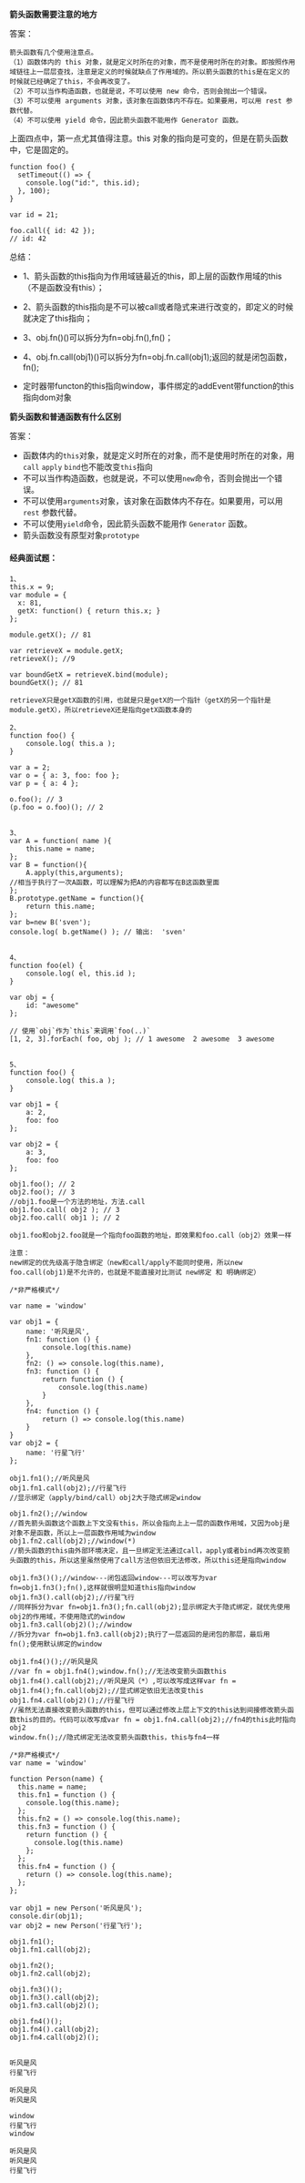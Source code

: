 **箭头函数需要注意的地方**

答案：

```
箭头函数有几个使用注意点。
（1）函数体内的 this 对象，就是定义时所在的对象，而不是使用时所在的对象。即按照作用域链往上一层层查找，注意是定义的时候就缺点了作用域的。所以箭头函数的this是在定义的时候就已经确定了this，不会再改变了。
（2）不可以当作构造函数，也就是说，不可以使用 new 命令，否则会抛出一个错误。
（3）不可以使用 arguments 对象，该对象在函数体内不存在。如果要用，可以用 rest 参数代替。
（4）不可以使用 yield 命令，因此箭头函数不能用作 Generator 函数。
```

上面四点中，第一点尤其值得注意。this 对象的指向是可变的，但是在箭头函数中，它是固定的。

```
function foo() {
  setTimeout(() => {
    console.log("id:", this.id);
  }, 100);
}

var id = 21;

foo.call({ id: 42 });
// id: 42
```

总结：

+ 1、箭头函数的this指向为作用域链最近的this，即上层的函数作用域的this（不是函数没有this）；

+ 2、箭头函数的this指向是不可以被call或者隐式来进行改变的，即定义的时候就决定了this指向；

+ 3、obj.fn()()可以拆分为fn=obj.fn(),fn()；

+ 4、obj.fn.call(obj1)()可以拆分为fn=obj.fn.call(obj1);返回的就是闭包函数，fn();

+ 定时器带functon的this指向window，事件绑定的addEvent带function的this指向dom对象



**箭头函数和普通函数有什么区别**

答案：

- 函数体内的`this`对象，就是定义时所在的对象，而不是使用时所在的对象，用`call` `apply` `bind`也不能改变`this`指向
- 不可以当作构造函数，也就是说，不可以使用`new`命令，否则会抛出一个错误。
- 不可以使用`arguments`对象，该对象在函数体内不存在。如果要用，可以用 `rest` 参数代替。
- 不可以使用`yield`命令，因此箭头函数不能用作 `Generator` 函数。
- 箭头函数没有原型对象`prototype`







#### 经典面试题：

```
1、
this.x = 9;  
var module = {
  x: 81,
  getX: function() { return this.x; }
};

module.getX(); // 81

var retrieveX = module.getX;
retrieveX(); //9 

var boundGetX = retrieveX.bind(module);
boundGetX(); // 81

retrieveX只是getX函数的引用，也就是只是getX的一个指针（getX的另一个指针是module.getX），所以retrieveX还是指向getX函数本身的

2、
function foo() {
    console.log( this.a );
}

var a = 2;
var o = { a: 3, foo: foo };
var p = { a: 4 };

o.foo(); // 3
(p.foo = o.foo)(); // 2


3、
var A = function( name ){ 
    this.name = name;
};
var B = function(){ 
    A.apply(this,arguments);
//相当于执行了一次A函数，可以理解为把A的内容都写在B这函数里面
};
B.prototype.getName = function(){ 
    return this.name;
};
var b=new B('sven');
console.log( b.getName() ); // 输出:  'sven'


4、
function foo(el) {
    console.log( el, this.id );
}

var obj = {
    id: "awesome"
};

// 使用`obj`作为`this`来调用`foo(..)`
[1, 2, 3].forEach( foo, obj ); // 1 awesome  2 awesome  3 awesome


5、
function foo() {
    console.log( this.a );
}

var obj1 = {
    a: 2,
    foo: foo
};

var obj2 = {
    a: 3,
    foo: foo
};

obj1.foo(); // 2
obj2.foo(); // 3
//obj1.foo是一个方法的地址，方法.call
obj1.foo.call( obj2 ); // 3
obj2.foo.call( obj1 ); // 2

obj1.foo和obj2.foo就是一个指向foo函数的地址，即效果和foo.call（obj2）效果一样

注意：
new绑定的优先级高于隐含绑定（new和call/apply不能同时使用，所以new foo.call(obj1)是不允许的，也就是不能直接对比测试 new绑定 和 明确绑定）
```







```
/*非严格模式*/

var name = 'window'

var obj1 = {
    name: '听风是风',
    fn1: function () {
        console.log(this.name)
    },
    fn2: () => console.log(this.name),
    fn3: function () {
        return function () {
            console.log(this.name)
        }
    },
    fn4: function () {
        return () => console.log(this.name)
    }
}
var obj2 = {
    name: '行星飞行'
};

obj1.fn1();//听风是风
obj1.fn1.call(obj2);//行星飞行
//显示绑定（apply/bind/call）obj2大于隐式绑定window

obj1.fn2();//window
//首先箭头函数这个函数上下文没有this，所以会指向上上一层的函数作用域，又因为obj是对象不是函数，所以上一层函数作用域为window
obj1.fn2.call(obj2);//window(*)
//箭头函数的this由外部环境决定，且一旦绑定无法通过call，apply或者bind再次改变箭头函数的this，所以这里虽然使用了call方法但依旧无法修改，所以this还是指向window

obj1.fn3()();//window---闭包返回window---可以改写为var fn=obj1.fn3();fn(),这样就很明显知道this指向window
obj1.fn3().call(obj2);//行星飞行
//同样拆分为var fn=obj1.fn3();fn.call(obj2);显示绑定大于隐式绑定，就优先使用obj2的作用域，不使用隐式的window
obj1.fn3.call(obj2)();//window
//拆分为var fn=obj1.fn3.call(obj2);执行了一层返回的是闭包的那层，最后用
fn();使用默认绑定的window

obj1.fn4()();//听风是风
//var fn = obj1.fn4();window.fn();//无法改变箭头函数this
obj1.fn4().call(obj2);//听风是风（*）,可以改写成这样var fn = obj1.fn4();fn.call(obj2);//显式绑定依旧无法改变this
obj1.fn4.call(obj2)();//行星飞行
//虽然无法直接改变箭头函数的this，但可以通过修改上层上下文的this达到间接修改箭头函数this的目的。代码可以改写成var fn = obj1.fn4.call(obj2);//fn4的this此时指向obj2
window.fn();//隐式绑定无法改变箭头函数this，this与fn4一样

```





```
/*非严格模式*/
var name = 'window'

function Person(name) {
  this.name = name;
  this.fn1 = function () {
    console.log(this.name);
  };
  this.fn2 = () => console.log(this.name);
  this.fn3 = function () {
    return function () {
      console.log(this.name)
    };
  };
  this.fn4 = function () {
    return () => console.log(this.name);
  };
};

var obj1 = new Person('听风是风');
console.dir(obj1);
var obj2 = new Person('行星飞行');

obj1.fn1();
obj1.fn1.call(obj2);

obj1.fn2();
obj1.fn2.call(obj2);

obj1.fn3()();
obj1.fn3().call(obj2);
obj1.fn3.call(obj2)();

obj1.fn4()();
obj1.fn4().call(obj2);
obj1.fn4.call(obj2)();


听风是风
行星飞行

听风是风
听风是风

window
行星飞行
window

听风是风
听风是风
行星飞行
```

